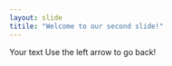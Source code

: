 ```yaml
---
layout: slide
titile: "Welcome to our second slide!"
---
```

Your text 
Use the left arrow to go back!
